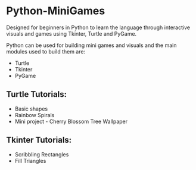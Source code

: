 # Python-MiniGames
Designed for beginners in Python to learn the language through interactive visuals and games using Tkinter, Turtle and PyGame.

Python can be used for building mini games and visuals and the main modules used to build them are:
* Turtle
* Tkinter
* PyGame

## Turtle Tutorials:
* Basic shapes
* Rainbow Spirals
* Mini project - Cherry Blossom Tree Wallpaper

## Tkinter Tutorials:
* Scribbling Rectangles
* Fill Triangles



